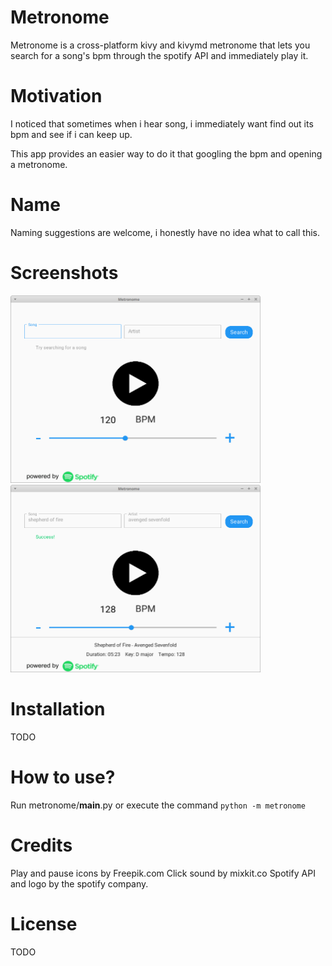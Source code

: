 # Metronome

Metronome is a cross-platform kivy and kivymd metronome that lets you search for a song's bpm through the spotify API and immediately play it.

# Motivation

I noticed that sometimes when i hear song, i immediately want find out its bpm and see if i can keep up.

This app provides an easier way to do it that googling the bpm and opening a metronome.

# Name

Naming suggestions are welcome, i honestly have no idea what to call this.
# Screenshots

<img src="screenshots/blank.png" width="400" height="300" />
<img src="screenshots/success.png" width="400" height="300" />

# Installation

TODO

# How to use?

Run metronome/__main__.py or execute the command `python -m metronome`

# Credits

Play and pause icons by Freepik.com
Click sound by mixkit.co
Spotify API and logo by the spotify company.

# License

TODO
